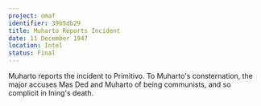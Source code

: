 ```yaml
---
project: omaf
identifier: 39b5db29
title: Muharto Reports Incident
date: 11 December 1947
location: Intel
status: Final
---
```


Muharto reports the incident to Primitivo. To Muharto's consternation, the major accuses Mas Ded and Muharto of being communists, and so complicit in Ining's death.

